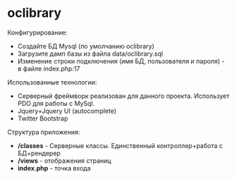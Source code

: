 oclibrary
=========

Конфигурирование:
* Создайте БД Mysql (по умолчанию oclibrary)
* Загрузите дамп базы из файла data/oclibrary.sql
* Изменение строки подключения (имя БД, пользователя и пароля) - в файле index.php:17


Использованные технологии:
* Серверный фреймворк реализован для данного проекта. Использует PDO для работы с MySql.
* Jquery+Jquery UI (autocomplete)
* Twitter Bootstrap


Структура приложения:
* **/classes** - Серверные классы. Единственный контроллер+работа с БД+рендерер
* **/views** - отображения страниц
* **index.php** - точка входа
